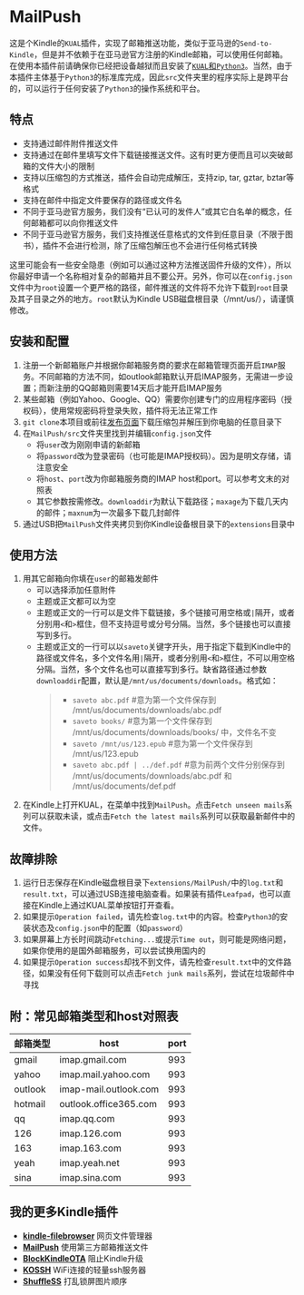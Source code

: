 # MailPush
这是个Kindle的`KUAL`插件，实现了邮箱推送功能，类似于亚马逊的`Send-to-Kindle`，但是并不依赖于在亚马逊官方注册的Kindle邮箱，可以使用任何邮箱。在使用本插件前请确保你已经把设备越狱而且安装了[`KUAL`和`Python3`](https://www.mobileread.com/forums/showthread.php?t=225030)。当然，由于本插件主体基于`Python3`的标准库完成，因此`src`文件夹里的程序实际上是跨平台的，可以运行于任何安装了`Python3`的操作系统和平台。
## 特点
* 支持通过邮件附件推送文件
* 支持通过在邮件里填写文件下载链接推送文件。这有时更方便而且可以突破邮箱的文件大小的限制
* 支持以压缩包的方式推送，插件会自动完成解压，支持zip, tar, gztar, bztar等格式
* 支持在邮件中指定文件要保存的路径或文件名
* 不同于亚马逊官方服务，我们没有“已认可的发件人”或其它白名单的概念，任何邮箱都可以向你推送文件
* 不同于亚马逊官方服务，我们支持推送任意格式的文件到任意目录（不限于图书），插件不会进行检测，除了压缩包解压也不会进行任何格式转换  

这里可能会有一些安全隐患（例如可以通过这种方法推送固件升级的文件），所以你最好申请一个名称相对复杂的邮箱并且不要公开。另外，你可以在`config.json`文件中为`root`设置一个更严格的路径，邮件推送的文件将不允许下载到`root`目录及其子目录之外的地方。`root`默认为Kindle USB磁盘根目录（/mnt/us/），请谨慎修改。
## 安装和配置
1. 注册一个新邮箱账户并根据你邮箱服务商的要求在邮箱管理页面开启`IMAP`服务。不同邮箱的方法不同，如outlook邮箱默认开启IMAP服务，无需进一步设置；而新注册的QQ邮箱则需要14天后才能开启IMAP服务
2. 某些邮箱（例如Yahoo、Google、QQ）需要你创建专门的应用程序密码（授权码），使用常规密码将登录失败，插件将无法正常工作
3. `git clone`本项目或前往[发布页面](https://github.com/guo-yong-zhi/MailPush/releases)下载压缩包并解压到你电脑的任意目录下
4. 在`MailPush/src`文件夹里找到并编辑`config.json`文件
   * 将`user`改为刚刚申请的新邮箱
   * 将`password`改为登录密码（也可能是IMAP授权码）。因为是明文存储，请注意安全
   * 将`host`、`port`改为你邮箱服务商的IMAP host和port。可以参考文末的对照表
   * 其它参数按需修改。`downloaddir`为默认下载路径；`maxage`为下载几天内的邮件；`maxnum`为一次最多下载几封邮件
5. 通过USB把`MailPush`文件夹拷贝到你Kindle设备根目录下的`extensions`目录中
## 使用方法
1. 用其它邮箱向你填在`user`的邮箱发邮件
   * 可以选择添加任意附件
   * 主题或正文都可以为空
   * 主题或正文的一行可以是文件下载链接，多个链接可用空格或`|`隔开，或者分别用`<`和`>`框住，但不支持逗号或分号分隔。当然，多个链接也可以直接写到多行。
   * 主题或正文的一行可以以`saveto`关键字开头，用于指定下载到Kindle中的路径或文件名，多个文件名用`|`隔开，或者分别用`<`和`>`框住，不可以用空格分隔。当然，多个文件名也可以直接写到多行。缺省路径通过参数`downloaddir`配置，默认是`/mnt/us/documents/downloads`。格式如：
      > * `saveto abc.pdf` #意为第一个文件保存到 /mnt/us/documents/downloads/abc.pdf
      > * `saveto books/` #意为第一个文件保存到 /mnt/us/documents/downloads/books/ 中，文件名不变
      > * `saveto /mnt/us/123.epub` #意为第一个文件保存到 /mnt/us/123.epub
      > * `saveto abc.pdf | ../def.pdf` #意为前两个文件分别保存到 /mnt/us/documents/downloads/abc.pdf 和 /mnt/us/documents/def.pdf
2. 在Kindle上打开KUAL，在菜单中找到`MailPush`。点击`Fetch unseen mails`系列可以获取未读，或点击`Fetch the latest mails`系列可以获取最新邮件中的文件。
## 故障排除
1. 运行日志保存在Kindle磁盘根目录下`extensions/MailPush/`中的`log.txt`和`result.txt`，可以通过USB连接电脑查看。如果装有插件`Leafpad`，也可以直接在Kindle上通过KUAL菜单按钮打开查看。
2. 如果提示`Operation failed`，请先检查`log.txt`中的内容。检查`Python3`的安装状态及`config.json`中的配置（如`password`）
3. 如果屏幕上方长时间跳动`Fetching...`或提示`Time out`，则可能是网络问题，如果你使用的是国外邮箱服务，可以尝试换用国内的
4. 如果提示`Operation success`却找不到文件，请先检查`result.txt`中的文件路径，如果没有任何下载则可以点击`Fetch junk mails`系列，尝试在垃圾邮件中寻找
## 附：常见邮箱类型和host对照表
|邮箱类型|host|port|
|----|----|----|
|gmail|imap.gmail.com|993|
|yahoo|imap.mail.yahoo.com|993|
|outlook|imap-mail.outlook.com|993|
|hotmail|outlook.office365.com|993|
|qq|imap.qq.com|993|
|126|imap.126.com|993|
|163|imap.163.com|993|
|yeah|imap.yeah.net|993|
|sina|imap.sina.com|993|
## 我的更多Kindle插件
* [**kindle-filebrowser**](https://github.com/guo-yong-zhi/kindle-filebrowser) 网页文件管理器 
* [**MailPush**](https://github.com/guo-yong-zhi/MailPush) 使用第三方邮箱推送文件
* [**BlockKindleOTA**](https://github.com/guo-yong-zhi/BlockKindleOTA) 阻止Kindle升级
* [**KOSSH**](https://github.com/guo-yong-zhi/KOSSH) WiFi连接的轻量ssh服务器
* [**ShuffleSS**](https://github.com/guo-yong-zhi/ShuffleSS) 打乱锁屏图片顺序
